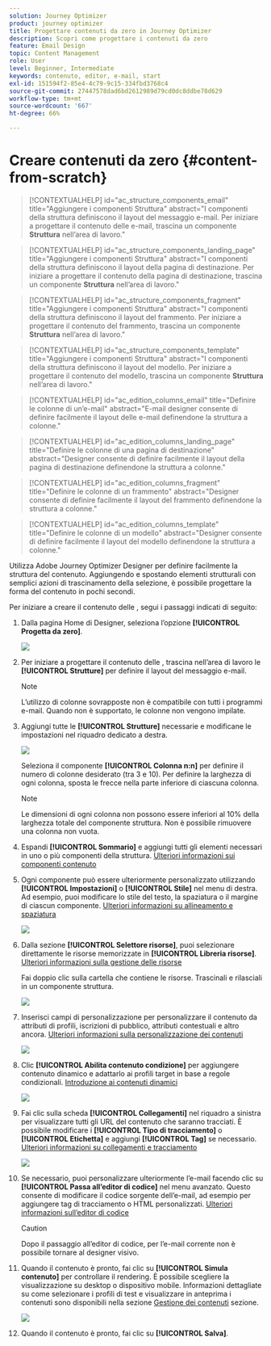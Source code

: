 ```yaml
---
solution: Journey Optimizer
product: journey optimizer
title: Progettare contenuti da zero in Journey Optimizer
description: Scopri come progettare i contenuti da zero
feature: Email Design
topic: Content Management
role: User
level: Beginner, Intermediate
keywords: contenuto, editor, e-mail, start
exl-id: 151594f2-85e4-4c79-9c15-334fbd3768c4
source-git-commit: 27447578dad6bd2612989d79cd0dc8ddbe78d629
workflow-type: tm+mt
source-wordcount: '667'
ht-degree: 66%

---
```


# Creare contenuti da zero {#content-from-scratch}

>[!CONTEXTUALHELP]
>id="ac_structure_components_email"
>title="Aggiungere i componenti Struttura"
>abstract="I componenti della struttura definiscono il layout del messaggio e-mail. Per iniziare a progettare il contenuto delle e-mail, trascina un componente **Struttura** nell’area di lavoro."

>[!CONTEXTUALHELP]
>id="ac_structure_components_landing_page"
>title="Aggiungere i componenti Struttura"
>abstract="I componenti della struttura definiscono il layout della pagina di destinazione. Per iniziare a progettare il contenuto della pagina di destinazione, trascina un componente **Struttura** nell’area di lavoro."

>[!CONTEXTUALHELP]
>id="ac_structure_components_fragment"
>title="Aggiungere i componenti Struttura"
>abstract="I componenti della struttura definiscono il layout del frammento. Per iniziare a progettare il contenuto del frammento, trascina un componente **Struttura** nell’area di lavoro."

>[!CONTEXTUALHELP]
>id="ac_structure_components_template"
>title="Aggiungere i componenti Struttura"
>abstract="I componenti della struttura definiscono il layout del modello. Per iniziare a progettare il contenuto del modello, trascina un componente **Struttura** nell’area di lavoro."


>[!CONTEXTUALHELP]
>id="ac_edition_columns_email"
>title="Definire le colonne di un’e-mail"
>abstract="E-mail designer consente di definire facilmente il layout delle e-mail definendone la struttura a colonne."

>[!CONTEXTUALHELP]
>id="ac_edition_columns_landing_page"
>title="Definire le colonne di una pagina di destinazione"
>abstract="Designer consente di definire facilmente il layout della pagina di destinazione definendone la struttura a colonne."

>[!CONTEXTUALHELP]
>id="ac_edition_columns_fragment"
>title="Definire le colonne di un frammento"
>abstract="Designer consente di definire facilmente il layout del frammento definendone la struttura a colonne."

>[!CONTEXTUALHELP]
>id="ac_edition_columns_template"
>title="Definire le colonne di un modello"
>abstract="Designer consente di definire facilmente il layout del modello definendone la struttura a colonne."


Utilizza Adobe Journey Optimizer Designer per definire facilmente la struttura del contenuto. Aggiungendo e spostando elementi strutturali con semplici azioni di trascinamento della selezione, è possibile progettare la forma del contenuto in pochi secondi.

Per iniziare a creare il contenuto delle , segui i passaggi indicati di seguito:

1. Dalla pagina Home di Designer, seleziona l’opzione **[!UICONTROL Progetta da zero]**.

   ![](assets/email_designer.png)

1. Per iniziare a progettare il contenuto delle , trascina nell’area di lavoro le **[!UICONTROL Strutture]** per definire il layout del messaggio e-mail.

   >[!NOTE]
   >
   >L’utilizzo di colonne sovrapposte non è compatibile con tutti i programmi e-mail. Quando non è supportato, le colonne non vengono impilate.

   <!--Once placed in the email, you cannot move nor remove your components unless there is already a content component or a fragment placed inside. This is not true in AJO - TBC?-->

1. Aggiungi tutte le **[!UICONTROL Strutture]** necessarie e modificane le impostazioni nel riquadro dedicato a destra.

   ![](assets/email_designer_structure_components.png)

   Seleziona il componente **[!UICONTROL Colonna n:n]** per definire il numero di colonne desiderato (tra 3 e 10). Per definire la larghezza di ogni colonna, sposta le frecce nella parte inferiore di ciascuna colonna.

   >[!NOTE]
   >
   >Le dimensioni di ogni colonna non possono essere inferiori al 10% della larghezza totale del componente struttura. Non è possibile rimuovere una colonna non vuota.

1. Espandi **[!UICONTROL Sommario]** e aggiungi tutti gli elementi necessari in uno o più componenti della struttura. [Ulteriori informazioni sui componenti contenuto](content-components.md)

1. Ogni componente può essere ulteriormente personalizzato utilizzando **[!UICONTROL Impostazioni]** o **[!UICONTROL Stile]** nel menu di destra. Ad esempio, puoi modificare lo stile del testo, la spaziatura o il margine di ciascun componente. [Ulteriori informazioni su allineamento e spaziatura](alignment-and-padding.md)

   ![](assets/email_designer_structure_component.png)

1. Dalla sezione **[!UICONTROL Selettore risorse]**, puoi selezionare direttamente le risorse memorizzate in **[!UICONTROL Libreria risorse]**. [Ulteriori informazioni sulla gestione delle risorse](../content-management/assets-essentials.md)

   Fai doppio clic sulla cartella che contiene le risorse. Trascinali e rilasciali in un componente struttura.

   ![](assets/email_designer_asset_picker.png)

1. Inserisci campi di personalizzazione per personalizzare il contenuto da attributi di profili, iscrizioni di pubblico, attributi contestuali e altro ancora. [Ulteriori informazioni sulla personalizzazione dei contenuti](../personalization/personalize.md)

   ![](assets/email_designer_personalization.png)

1. Clic **[!UICONTROL Abilita contenuto condizione]** per aggiungere contenuto dinamico e adattarlo ai profili target in base a regole condizionali. [Introduzione ai contenuti dinamici](../personalization/get-started-dynamic-content.md)

   ![](assets/email_designer_dynamic-content.png)

1. Fai clic sulla scheda **[!UICONTROL Collegamenti]** nel riquadro a sinistra per visualizzare tutti gli URL del contenuto che saranno tracciati. È possibile modificare i **[!UICONTROL Tipo di tracciamento]** o **[!UICONTROL Etichetta]** e aggiungi **[!UICONTROL Tag]** se necessario. [Ulteriori informazioni su collegamenti e tracciamento](message-tracking.md)

   ![](assets/email_designer_links.png)

1. Se necessario, puoi personalizzare ulteriormente l’e-mail facendo clic su **[!UICONTROL Passa all’editor di codice]** nel menu avanzato. Questo consente di modificare il codice sorgente dell’e-mail, ad esempio per aggiungere tag di tracciamento o HTML personalizzati. [Ulteriori informazioni sull’editor di codice](code-content.md)

   >[!CAUTION]
   >
   >Dopo il passaggio all’editor di codice, per l’e-mail corrente non è possibile tornare al designer visivo.

1. Quando il contenuto è pronto, fai clic su **[!UICONTROL Simula contenuto]** per controllare il rendering. È possibile scegliere la visualizzazione su desktop o dispositivo mobile. Informazioni dettagliate su come selezionare i profili di test e visualizzare in anteprima i contenuti sono disponibili nella sezione [Gestione dei contenuti](../content-management/preview-test.md) sezione.

   ![](assets/email_designer_simulate_content.png)

1. Quando il contenuto è pronto, fai clic su **[!UICONTROL Salva]**.
